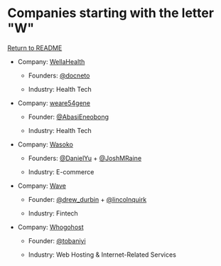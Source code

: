 # Companies starting with the letter "W"

[Return to README](../README.md)

- Company: [WellaHealth](https://www.wellahealth.com/)

  - Founders: [@docneto](https://twitter.com/docneto)

  - Industry: Health Tech

- Company: [weare54gene](https://54gene.com/)

  - Founder: [@AbasiEneobong](https://twitter.com/AbasiEneobong)

  - Industry: Health Tech 
  
- Company: [Wasoko](https://wasoko.com)

  - Founders: [@DanielYu](https://twitter.com/danielyu) + [@JoshMRaine](https://twitter.com/joshmraine)

  - Industry: E-commerce
  
- Company: [Wave](https://www.waveapps.com)

  - Founder: [@drew_durbin](https://twitter.com/drew_durbin) + [@lincolnquirk](https://twitter.com/lincolnquirk)

  - Industry: Fintech

- Company: [Whogohost](https://www.whogohost.ng)

  - Founder: [@tobaniyi](https://twitter.com/tobaniyi)

  - Industry: Web Hosting & Internet-Related Services
